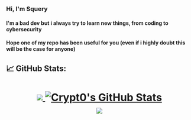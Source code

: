### Hi, I'm Squery
#### I'm a bad dev but i always try to learn new things, from coding to cybersecurity
#### Hope one of my repo has been useful for you (even if i highly doubt this will be the case for anyone)

## &#x1f4c8; GitHub Stats:

<h1 align="center">
<a href="https://github.com/Squerys">
  <img align="center" src="https://github-readme-stats.vercel.app/api/top-langs/?username=Squerys&hide=java,html&title_color=ffffff&text_color=c9cacc&icon_color=2bbc8a&bg_color=1d1f21" />
</>
<a href="https://github.com/Squerys">
  <img align="center" src="https://github-readme-stats.vercel.app/api?username=Squerys&show_icons=true&line_height=27&count_private=true&title_color=ffffff&text_color=c9cacc&icon_color=ffff00&bg_color=1d1f21" alt="Crypt0's GitHub Stats" />
</a>
<br>
<a href="https://github.com/Squerys">
  <img align="center" src="https://github-readme-streak-stats.herokuapp.com?user=NightFrost1337&theme=dark&background=1D1F21" />
<a/>
<br>
</h1>
